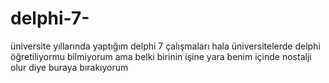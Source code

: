 # delphi-7-
üniversite yıllarında yaptığım delphi 7 çalışmaları
hala üniversitelerde delphi öğretiliyormu bilmiyorum ama belki birinin işine yara benim içinde nostalji olur diye buraya bırakıyorum 
